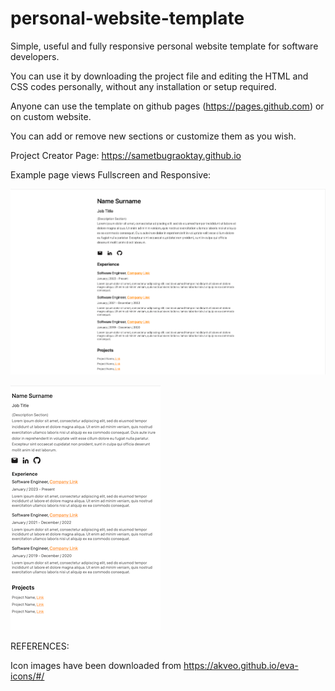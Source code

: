# personal-website-template
Simple, useful and fully responsive personal website template for software developers.


You can use it by downloading the project file and editing the HTML and CSS codes personally, without any installation or setup required.


Anyone can use the template on github pages (https://pages.github.com) or on custom website.


You can add or remove new sections or customize them as you wish.


Project Creator Page: https://sametbugraoktay.github.io

Example page views Fullscreen and Responsive:

![Screenshot](personal-website-template/screenshots/fullscreen.png)

![Screenshot](personal-website-template/screenshots/responsive.png)

REFERENCES:

Icon images have been downloaded from https://akveo.github.io/eva-icons/#/ 
